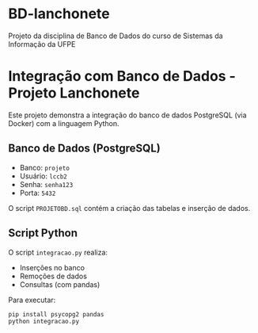 # BD-lanchonete
Projeto da disciplina de Banco de Dados do curso de Sistemas da Informação da UFPE

# Integração com Banco de Dados - Projeto Lanchonete

Este projeto demonstra a integração do banco de dados PostgreSQL (via Docker) com a linguagem Python.

##  Banco de Dados (PostgreSQL)

- Banco: `projeto`
- Usuário: `lccb2`
- Senha: `senha123`
- Porta: `5432`

O script `PROJETOBD.sql` contém a criação das tabelas e inserção de dados.

##  Script Python

O script `integracao.py` realiza:
- Inserções no banco
- Remoções de dados
- Consultas (com pandas)

Para executar:

```bash
pip install psycopg2 pandas
python integracao.py
